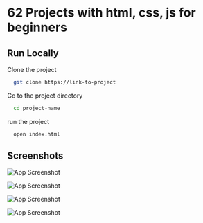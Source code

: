 
# 62 Projects with html, css, js for beginners


## Run Locally

Clone the project

```bash
  git clone https://link-to-project
```

Go to the project directory

```bash
  cd project-name
```

run the project

```bash
  open index.html
```


## Screenshots

![App Screenshot](https://i.postimg.cc/90KGY0W0/screencapture-127-0-0-1-5500-flash-message-index-html-2022-01-14-19-58-16.png)

![App Screenshot](https://i.postimg.cc/K8KWb3Kq/screencapture-127-0-0-1-5500-credit-card-checkout-ui-index-html-2022-01-14-20-01-34.png)

![App Screenshot](https://i.postimg.cc/Rh6thmcB/screencapture-127-0-0-1-5500-toast-notification-index-html-2022-01-14-20-00-17.png)

![App Screenshot](https://i.postimg.cc/c4PmQ9Hh/screencapture-127-0-0-1-5500-filter-data-with-js-index-html-2022-01-14-20-03-43.png)

